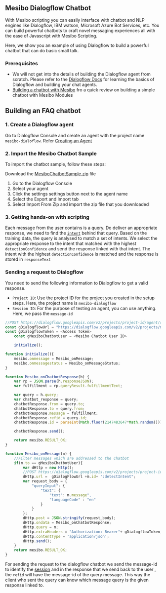 ## Mesibo Dialogflow Chatbot
With Mesibo scripting you can easily interface with chatbot and NLP engines like Dialogflow, IBM watson, Microsoft Azure Bot Services, etc. You can build powerful chatbots to craft novel messaging experiences all with the ease of Javascript with Mesibo Scripting.

Here, we show you an example of using Dialogflow to build a powerful chatbot that can do basic small talk.

### Prerequisites
- We will not get into the details of building the Dialogflow agent from scratch. Please refer to the [Dialogflow Docs](https://cloud.google.com/dialogflow/docs/quick/api) for learning the basics of Dialogflow and building your chat agents.
- [Building a chatbot with Mesibo](https://mesibo.com/documentation/on-premise/loadable-modules/#code-references-and-examples) fro a quick review on building a simple chatbot with Mesibo Modules

## Building an FAQ chatbot

### 1. Create a Dialogflow agent
Go to Dialogflow Console and create an agent with the project name `mesibo-dialoflow`. Refer [Creating an Agent](https://cloud.google.com/dialogflow/docs/quick/api#create-an-agent)

### 2. Import the Mesibo Chatbot Sample 

To import the chatbot sample, follow these steps:

Download the [MesiboChatbotSample.zip]() file
1. Go to the Dialogflow Console
2. Select your agent
3. Click the settings settings button next to the agent name
4. Select the Export and Import tab
5. Select Import From Zip and import the zip file that you downloaded

### 3. Getting hands-on with scripting 
Each message from the user contains is a query. Do deliver an appropriate response, we need to find the [`intent`](https://cloud.google.com/dialogflow/docs/quick/api#detect_intent) behind that query. Based on the training data, the query is analysed to match a set of intents. We select the appropriate response to the intent that matched with the highest `detectionConfidence` and send the response linked with that intent. The intent with the highest `detectionConfidence` is matched and the response is stored in `responseText`

### Sending a request to Dialogflow
You need to send the following information to Dialogflow to get a valid response.

- `Project ID`: Use the project ID for the project you created in the setup steps. Here, the project  name is `mesibo-dialogflow`
- `Session ID`: For the purpose of testing an agent, you can use anything. Here, we pass the `message-id`

```javascript
//POST https://dialogflow.googleapis.com/v2/projects/project-id/agent/sessions/session-id:detectIntent
const gDialogflowUrl = "https://dialogflow.googleapis.com/v2/projects/mesibo-dialogflow/agent/sessions/"
const gDialogflowToken = <Access Token>
	const gMesiboChatbotUser = <Mesibo Chatbot User ID>

	initialize();

function initialize(){
	mesibo.onmessage = Mesibo_onMessage;
	mesibo.onmessagestatus = Mesibo_onMessageStatus;
}

function Mesibo_onChatbotResponse(h) {
	var rp = JSON.parse(h.responseJSON);
	var fulfillment = rp.queryResult.fulfillmentText;

	var query = h.query;
	var chatbot_response = query;
	chatbotResponse.from = query.to;
	chatbotResponse.to = query.from;
	chatbotResponse.message = fulfillment;
	chatbotResponse.refid = query.id;
	chatbotResponse.id = parseInt(Math.floor(2147483647*Math.random()));

	chatbotResponse.send();

	return mesibo.RESULT_OK;
}

function Mesibo_onMessage(m) {
	//Filter messages which are addressed to the chatbot
	if(m.to == gMesiboChatbotUser){
		var dHttp = new Http();
		//POST https://dialogflow.googleapis.com/v2/projects/project-id/agent/sessions/session-id:detectIntent
		dHttp.url =  gDialogFlowUrl +m.id+ ":detectIntent";
		var request_body = {
			"queryInput": {
				"text": {
					"text": m.message",
					"languageCode" : "en"
				}
			}
		};
		dHttp.post = JSON.stringify(request_body);
		dHttp.ondata = Mesibo_onChatbotResponse;
		dHttp.query = m;
		dHttp.extraHeaders = "Authorization: Bearer"+ gDialogflowToken; 
		dHttp.contentType = 'application/json';
		dHttp.send();
	}
	return mesibo.RESULT_OK;
}
```

For sending the request to the dialogflow chatbot we send the message-id to identify the [session](https://cloud.google.com/dialogflow/docs/quick/api#sessions) and in the response that we send back to the user , the `refid` will have the message-id of the query message. This way the client who sent the query can know which message query is the given response linked to.


